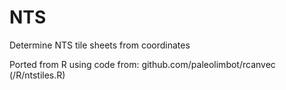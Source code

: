 # NTS
Determine NTS tile sheets from coordinates

Ported from R using code from: github.com/paleolimbot/rcanvec (/R/ntstiles.R)
